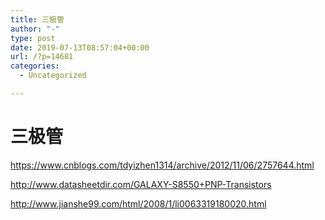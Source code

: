 ```yaml
---
title: 三极管
author: "-"
type: post
date: 2019-07-13T08:57:04+00:00
url: /?p=14681
categories:
  - Uncategorized

---
```

# 三极管
https://www.cnblogs.com/tdyizhen1314/archive/2012/11/06/2757644.html
  
http://www.datasheetdir.com/GALAXY-S8550+PNP-Transistors

http://www.jianshe99.com/html/2008/1/li0063319180020.html